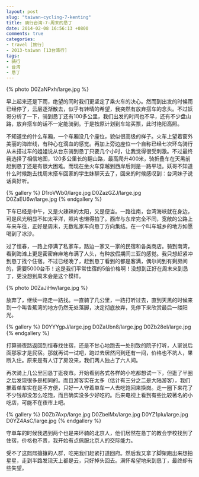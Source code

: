 ```yaml
---
layout: post
slug: "taiwan-cycling-7-kenting"
title: 骑行台湾-7-周末的恳丁
date: 2014-02-08 16:56:13 +0800
comments: true
categories:
- travel [旅行]
- 2013-taiwan [13台湾行]
tags:
- 骑行
- 台湾
- 恳丁
---
```


{% photo D0ZaNPxh/large.jpg %}

早上起来还是下雨，绝望的同时我们更坚定了乘火车的决心。然而到出发的时候雨已经停了，云层逐渐散去，似乎有转晴的希望，我突然有放弃搭车的念头。不过妖哥分析了一下，骑到恳丁还有100多公里，我们出发的时间也不早，还有不少盘山路，放弃搭车的话不一定能骑到。于是按原计划到车站买票，此时艳阳高照。

不知道坐的什么车厢，一个车厢没几个座位，貌似很高级的样子。火车上望着窗外美丽的海岸线，有种心在滴血的感觉。再加上旁边座位一个自称已经七次环岛骑行从未搭过车的姐姐说从台东骑到恳丁只要几个小时，让我觉得很受刺激。不过最终我选择了相信地图，120多公里长的翻山路，最高爬升400米，骑折叠车在天黑前赶到恳丁还是有很大困难。而现在坐火车穿越到西岸后则是一路平坦。妖哥不知道什么时候跑去找周末搭车回家的学生妹聊天去了，回来的时候感叹到：台湾妹子说话真好听。

<!-- more -->

{% gallery %}
D1roVWb0/large.jpg
D0ZazGZJ/large.jpg
D0ZaEU6w/large.jpg
{% endgallery %}

下车已经是中午，又是火辣辣的太阳，又是便当。一路往南，台湾海峡就在身边，可是风光明显不如太平洋，照片也懒得拍了。西岸与东岸完全不同，宽敞的公路上车来车往，正好是周末，无数私家车向恳丁方向集结。在一个叫车城乡的地方如愿喝到了冰沙。

过了恒春，一路上停满了私家车，路边一家又一家的民宿和各类商店。骑到南湾，看到海滩上更是密密麻麻地布满了人头，有种放假期间三亚的感觉。我只想赶紧冲到恳丁找个住宿。不过已经晚了，赶到恳丁看到的都是客满，偶尔问到有剩房间的，需要5000台币！这是我们平常住宿的5倍价格啊！没想到正好在周末来到恳丁，更没想到周末会是这个模样。

{% photo D0ZaJiHw/large.jpg %}

放弃了，继续一路走一路找。一直骑了几公里，一路打听过去，直到天黑的时候来到一个叫香蕉湾的地方仍然无处落脚，决定彻底放弃，先停下来欣赏最后一缕阳光。

{% gallery %}
D0YYYgpJ/large.jpg
D0ZaUbn8/large.jpg
D0Zb28eI/large.jpg
{% endgallery %}

打算骑夜路返回到恒春找住宿，还是不甘心地跑去一处别致的院子打听，人家说后面那家才是民宿。那就再试一试吧，跑过去居然问到还有一间，价格也不坑人，果断入住。原来是有人订了房没来，我们两人独占了六人间。

再次骑上几公里回恳丁逛夜市。开始看到各式各样的小吃都想试一下，但逛了半圈之后发现很多是相同的。而且游客实在太多（估计有三分之二是大陆游客），我们推着单车实在是不方便，只好一人守着单车一人去吃饱回来换岗。走一圈下来花了不少钱却没怎么吃饱，而且确实没多少好吃的。后来电视上看到有些比较著名的小吃店，可能不在夜市上吧。

{% gallery %}
D0Zb7Axp/large.jpg
D0ZbelMx/large.jpg
D0YZ1pIu/large.jpg
D0YZ4AsC/large.jpg
{% endgallery %}

守单车的时候我遇到两个也是来环骑的北京人，他们居然在恳丁的教会学校找到了住宿，价格也不贵，我开始有点佩服北京人的交际能力。

受不了这熙熙攘攘的人群，吃完我们赶紧打道回府。然后我又拿了脚架跑出来想拍星星，走到半路发现天上都是云，只好掉头回去。满怀希望地来到恳丁，最终却有些失望。
